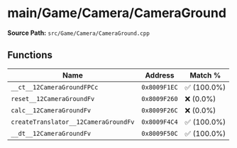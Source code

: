 # main/Game/Camera/CameraGround

**Source Path:** `src/Game/Camera/CameraGround.cpp`

## Functions

| Name | Address | Match % |
|------|---------|---------|
| `__ct__12CameraGroundFPCc` | `0x8009F1EC` | :white_check_mark: (100.0%) |
| `reset__12CameraGroundFv` | `0x8009F260` | :x: (0.0%) |
| `calc__12CameraGroundFv` | `0x8009F26C` | :x: (0.0%) |
| `createTranslator__12CameraGroundFv` | `0x8009F4C4` | :white_check_mark: (100.0%) |
| `__dt__12CameraGroundFv` | `0x8009F50C` | :white_check_mark: (100.0%) |